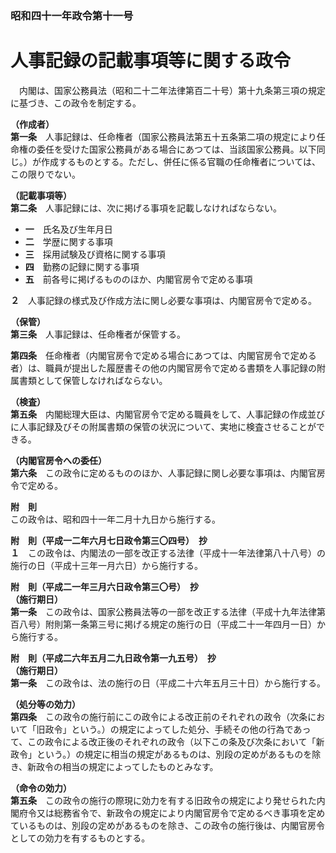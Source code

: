 ### 昭和四十一年政令第十一号  
# 人事記録の記載事項等に関する政令  
　内閣は、国家公務員法（昭和二十二年法律第百二十号）第十九条第三項の規定に基づき、この政令を制定する。  
  
**（作成者）**  
**第一条**　人事記録は、任命権者（国家公務員法第五十五条第二項の規定により任命権の委任を受けた国家公務員がある場合にあつては、当該国家公務員。以下同じ。）が作成するものとする。ただし、併任に係る官職の任命権者については、この限りでない。  
  
**（記載事項等）**  
**第二条**　人事記録には、次に掲げる事項を記載しなければならない。  
* **一**　氏名及び生年月日  
* **二**　学歴に関する事項  
* **三**　採用試験及び資格に関する事項  
* **四**　勤務の記録に関する事項  
* **五**　前各号に掲げるもののほか、内閣官房令で定める事項  
  
**２**　人事記録の様式及び作成方法に関し必要な事項は、内閣官房令で定める。  
  
**（保管）**  
**第三条**　人事記録は、任命権者が保管する。  
  
**第四条**　任命権者（内閣官房令で定める場合にあつては、内閣官房令で定める者）は、職員が提出した履歴書その他の内閣官房令で定める書類を人事記録の附属書類として保管しなければならない。  
  
**（検査）**  
**第五条**　内閣総理大臣は、内閣官房令で定める職員をして、人事記録の作成並びに人事記録及びその附属書類の保管の状況について、実地に検査させることができる。  
  
**（内閣官房令への委任）**  
**第六条**　この政令に定めるもののほか、人事記録に関し必要な事項は、内閣官房令で定める。  
  
**附　則**  
この政令は、昭和四十一年二月十九日から施行する。  
  
**附　則（平成一二年六月七日政令第三〇四号）　抄**  
**１**　この政令は、内閣法の一部を改正する法律（平成十一年法律第八十八号）の施行の日（平成十三年一月六日）から施行する。  
  
**附　則（平成二一年三月六日政令第三〇号）　抄**  
**（施行期日）**  
**第一条**　この政令は、国家公務員法等の一部を改正する法律（平成十九年法律第百八号）附則第一条第三号に掲げる規定の施行の日（平成二十一年四月一日）から施行する。  
  
**附　則（平成二六年五月二九日政令第一九五号）　抄**  
**（施行期日）**  
**第一条**　この政令は、法の施行の日（平成二十六年五月三十日）から施行する。  
  
**（処分等の効力）**  
**第四条**　この政令の施行前にこの政令による改正前のそれぞれの政令（次条において「旧政令」という。）の規定によってした処分、手続その他の行為であって、この政令による改正後のそれぞれの政令（以下この条及び次条において「新政令」という。）の規定に相当の規定があるものは、別段の定めがあるものを除き、新政令の相当の規定によってしたものとみなす。  
  
**（命令の効力）**  
**第五条**　この政令の施行の際現に効力を有する旧政令の規定により発せられた内閣府令又は総務省令で、新政令の規定により内閣官房令で定めるべき事項を定めているものは、別段の定めがあるものを除き、この政令の施行後は、内閣官房令としての効力を有するものとする。  
  
